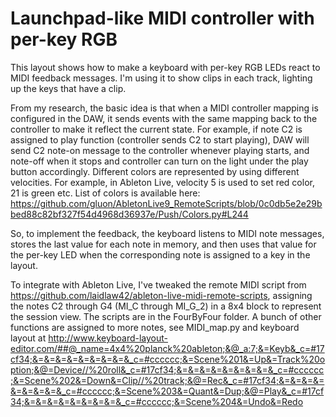 # Launchpad-like MIDI controller with per-key RGB

This layout shows how to make a keyboard with per-key RGB LEDs react to MIDI feedback messages. I'm using it to show clips in each track, lighting up the keys that have a clip.

From my research, the basic idea is that when a MIDI controller mapping is configured in the DAW, it sends events with the same mapping back to the controller to make it reflect the current state.
For example, if note C2 is assigned to play function (controller sends C2 to start playing), DAW will send C2 note-on message to the controller whenever playing starts, and note-off when it stops and controller can turn on the light under the play button accordingly.
Different colors are represented by using different velocities. For example, in Ableton Live, velocity 5 is used to set red color, 21 is green etc. List of colors is available here: https://github.com/gluon/AbletonLive9_RemoteScripts/blob/0c0db5e2e29bbed88c82bf327f54d4968d36937e/Push/Colors.py#L244

So, to implement the feedback, the keyboard listens to MIDI note messages, stores the last value for each note in memory, and then uses that value for the per-key LED when the corresponding note is assigned to a key in the layout.

To integrate with Ableton Live, I've tweaked the remote MIDI script from https://github.com/laidlaw42/ableton-live-midi-remote-scripts, assigning the notes C2 through G4 (MI_C through MI_G_2) in a 8x4 block to represent the session view. The scripts are in the FourByFour folder.
A bunch of other functions are assigned to more notes, see MIDI_map.py and keyboard layout at http://www.keyboard-layout-editor.com/##@_name=4x4%20planck%20ableton;&@_a:7;&=Keyb&_c=#17cf34;&=&=&=&=&=&=&=&=&_c=#cccccc;&=Scene%201&=Up&=Track%20option;&@=Device//%20roll&_c=#17cf34;&=&=&=&=&=&=&=&=&_c=#cccccc;&=Scene%202&=Down&=Clip//%20track;&@=Rec&_c=#17cf34;&=&=&=&=&=&=&=&=&_c=#cccccc;&=Scene%203&=Quant&=Dup;&@=Play&_c=#17cf34;&=&=&=&=&=&=&=&=&_c=#cccccc;&=Scene%204&=Undo&=Redo
